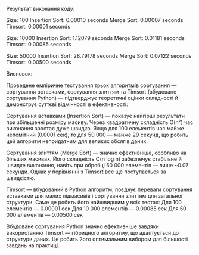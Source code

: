 Результат виконання коду:

  Size: 100
  Insertion Sort: 0.00010 seconds
  Merge Sort: 0.00007 seconds
  Timsort: 0.00001 seconds
  
  Size: 10000
  Insertion Sort: 1.12079 seconds
  Merge Sort: 0.01181 seconds
  Timsort: 0.00085 seconds
  
  Size: 50000
  Insertion Sort: 28.79178 seconds
  Merge Sort: 0.07122 seconds
  Timsort: 0.00500 seconds

Висновок:

  Проведене емпіричне тестування трьох алгоритмів сортування — сортування вставками, сортування злиттям та Timsort (вбудоване сортування Python) — підтверджує теоретичні оцінки складності й демонструє суттєві відмінності в ефективності:
  
  Сортування вставками (Insertion Sort) — показує найгірші результати при збільшенні розміру масиву. Через квадратичну складність O(n²) час виконання зростає дуже швидко. Якщо для 100 елементів час майже непомітний (0.0001 сек), то для 50 000 — майже 29 секунд, що робить цей алгоритм непридатним для великих обсягів даних.
  
  Сортування злиттям (Merge Sort) — значно ефективніше, особливо на більших масивах. Його складність O(n log n) забезпечує стабільне й швидке виконання, навіть при обробці 50 000 елементів — лише ~0.07 секунди. Однак у порівнянні з Timsort все ще поступається за швидкістю.
  
  Timsort — вбудований в Python алгоритм, поєднує переваги сортування вставками для малих підмасивів і сортування злиттям для загальної структури. Саме це робить його найшвидшим у всіх тестах:
    Для 100 елементів — 0.00001 сек
    Для 10 000 елементів — 0.00085 сек
    Для 50 000 елементів — 0.00500 сек

  Вбудоване сортування Python значно ефективніше завдяки використанню Timsort — гібридного алгоритму, що адаптується до структури даних. Це робить його оптимальним вибором для більшості завдань на практиці.
